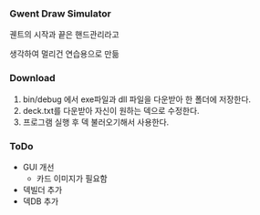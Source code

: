 ### Gwent Draw Simulator

궨트의 시작과 끝은 핸드관리라고 

생각하여 멀리건 연습용으로 만듦 

### Download

  1. bin/debug 에서 exe파일과 dll 파일을 다운받아 한 폴더에 저장한다.
  2. deck.txt를 다운받아 자신이 원하는 덱으로 수정한다.
  3. 프로그램 실행 후 덱 불러오기해서 사용한다.

### ToDo
- GUI 개선
  - 카드 이미지가 필요함
- 덱빌더 추가 
- 덱DB 추가
